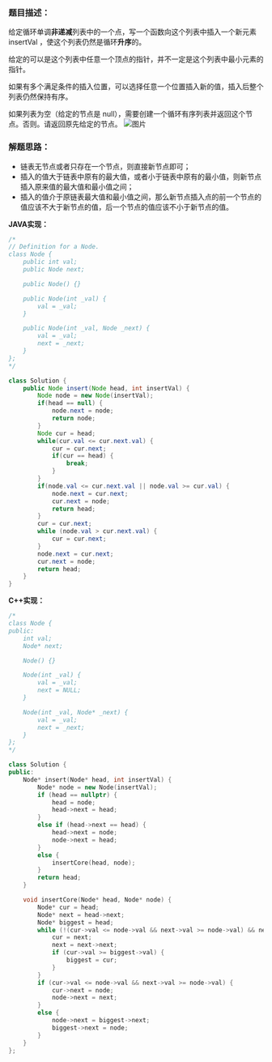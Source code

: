 ### 题目描述：

给定循环单调**非递减**列表中的一个点，写一个函数向这个列表中插入一个新元素 insertVal ，使这个列表仍然是循环**升序**的。

给定的可以是这个列表中任意一个顶点的指针，并不一定是这个列表中最小元素的指针。

如果有多个满足条件的插入位置，可以选择任意一个位置插入新的值，插入后整个列表仍然保持有序。

如果列表为空（给定的节点是 null），需要创建一个循环有序列表并返回这个节点。否则。请返回原先给定的节点。
![图片](https://user-images.githubusercontent.com/42907149/141479861-862f84d8-1c6b-48b0-8dda-a2b4098eac30.png)


### 解题思路：

- 链表无节点或者只存在一个节点，则直接新节点即可；
- 插入的值大于链表中原有的最大值，或者小于链表中原有的最小值，则新节点插入原来值的最大值和最小值之间；
- 插入的值介于原链表最大值和最小值之间，那么新节点插入点的前一个节点的值应该不大于新节点的值，后一个节点的值应该不小于新节点的值。


**JAVA实现：**

```java
/*
// Definition for a Node.
class Node {
    public int val;
    public Node next;

    public Node() {}

    public Node(int _val) {
        val = _val;
    }

    public Node(int _val, Node _next) {
        val = _val;
        next = _next;
    }
};
*/

class Solution {
    public Node insert(Node head, int insertVal) {
        Node node = new Node(insertVal);
        if(head == null) {
            node.next = node;
            return node;
        }
        Node cur = head;
        while(cur.val <= cur.next.val) {
            cur = cur.next;
            if(cur == head) {
                break;
            }
        }
        if(node.val <= cur.next.val || node.val >= cur.val) {
            node.next = cur.next;
            cur.next = node;
            return head;
        }
        cur = cur.next;
        while (node.val > cur.next.val) {
            cur = cur.next;
        }
        node.next = cur.next;
        cur.next = node;
        return head;
    }
}

```

**C++实现：**
```C++
/*
class Node {
public:
    int val;
    Node* next;

    Node() {}

    Node(int _val) {
        val = _val;
        next = NULL;
    }

    Node(int _val, Node* _next) {
        val = _val;
        next = _next;
    }
};
*/

class Solution {
public:
    Node* insert(Node* head, int insertVal) {
        Node* node = new Node(insertVal);
        if (head == nullptr) {
            head = node;
            head->next = head;
        }
        else if (head->next == head) {
            head->next = node;
            node->next = head;
        }
        else {
            insertCore(head, node);
        }
        return head;
    }

    void insertCore(Node* head, Node* node) {
        Node* cur = head;
        Node* next = head->next;
        Node* biggest = head;
        while (!(cur->val <= node->val && next->val >= node->val) && next != head) {
            cur = next;
            next = next->next;
            if (cur->val >= biggest->val) {
                biggest = cur;
            }
        }
        if (cur->val <= node->val && next->val >= node->val) {
            cur->next = node;
            node->next = next;
        }
        else {
            node->next = biggest->next;
            biggest->next = node;
        }
    }
};
```

